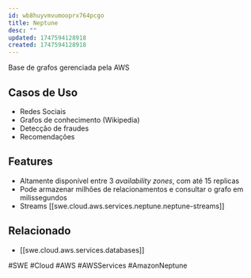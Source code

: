 ```yaml
---
id: wb8huyvmvumooprx764pcgo
title: Neptune
desc: ""
updated: 1747594128918
created: 1747594128918
---
```


Base de grafos gerenciada pela AWS

## Casos de Uso

- Redes Sociais
- Grafos de conhecimento (Wikipedia)
- Detecção de fraudes
- Recomendações

## Features

- Altamente disponível entre 3 _availability zones_, com até 15 replicas
- Pode armazenar milhões de relacionamentos e consultar o grafo em milissegundos
- Streams [[swe.cloud.aws.services.neptune.neptune-streams]]

## Relacionado

- [[swe.cloud.aws.services.databases]]

#SWE #Cloud #AWS #AWSServices #AmazonNeptune
